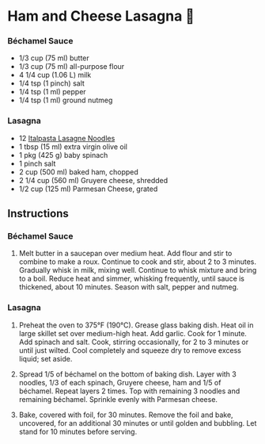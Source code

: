 # Ham and Cheese Lasagna :cheese:

### Béchamel Sauce

-   1/3  cup (75 ml) butter
-   1/3  cup (75 ml) all-purpose flour
-   4 1/4  cup (1.06 L) milk
-   1/4  tsp (1 pinch) salt
-   1/4  tsp (1 ml) pepper
-   1/4  tsp (1 ml) ground nutmeg

### Lasagna

-   12  [Italpasta Lasagne Noodles](https://www.italpasta.com/products/italpasta-lasagne-and-baked/)
-   1  tbsp (15 ml) extra virgin olive oil
-   1  pkg (425 g) baby spinach
-   1  pinch  salt
-   2  cup (500 ml) baked ham,  chopped
-   2 1/4  cup (560 ml) Gruyere cheese,  shredded
-   1/2  cup (125 ml) Parmesan Cheese,  grated

## Instructions

### Béchamel Sauce

 1. Melt butter in a saucepan over medium heat. Add flour and stir to combine to make a roux. Continue to cook and stir, about 2 to 3 minutes. Gradually whisk in milk, mixing well. Continue to whisk mixture and bring to a boil. Reduce heat and simmer, whisking frequently, until sauce is thickened, about 10 minutes. Season with salt, pepper and nutmeg.

### Lasagna

 1. Preheat the oven to 375°F (190°C). Grease glass baking dish. Heat oil in large skillet set over medium-high heat. Add garlic. Cook for 1 minute. Add spinach and salt. Cook, stirring occasionally, for 2 to 3 minutes or until just wilted. Cool completely and squeeze dry to remove excess liquid; set aside.

 2. Spread 1/5 of béchamel on the bottom of baking dish. Layer with 3 noodles, 1/3 of each spinach, Gruyere cheese, ham and 1/5 of béchamel. Repeat layers 2 times. Top with remaining 3 noodles and remaining béchamel. Sprinkle evenly with Parmesan cheese.

 3. Bake, covered with foil, for 30 minutes. Remove the foil and bake, uncovered, for an additional 30 minutes or until golden and bubbling. Let stand for 10 minutes before serving.